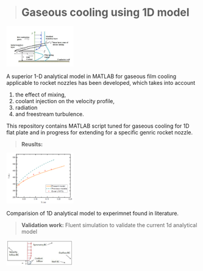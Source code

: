 ># Gaseous cooling using 1D model 

<img src="cooling.png" width="35%" />

A superior 1-D analytical model in MATLAB for  gaseous film cooling applicable to rocket nozzles has been developed, which takes into account
1) the effect of mixing,
2) coolant injection on the velocity profile,
3) radiation 
4) and freestream turbulence.


This repository contains MATLAB script tuned for gaseous cooling for 1D flat plate and in progress for extending for a specific genric rocket nozzle.

>**Reuslts:**
<img src="comp.PNG" width="35%" />

Comparision of 1D analytical model to experimnet found in literature.

>**Validation work:**
Fluent simulation to validate the current 1d analytical model
<img src="fluent.PNG" width="35%" />



